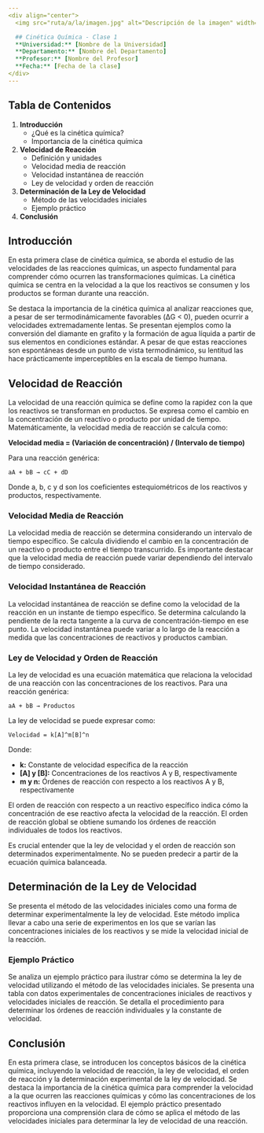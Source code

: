 ```yaml
---
<div align="center">
  <img src="ruta/a/la/imagen.jpg" alt="Descripción de la imagen" width="150" height="150">

  ## Cinética Química - Clase 1
  **Universidad:** [Nombre de la Universidad]
  **Departamento:** [Nombre del Departamento]
  **Profesor:** [Nombre del Profesor]
  **Fecha:** [Fecha de la clase]
</div>
---
```


## Tabla de Contenidos

1. **Introducción**
    * ¿Qué es la cinética química?
    * Importancia de la cinética química
2. **Velocidad de Reacción**
    * Definición y unidades
    * Velocidad media de reacción
    * Velocidad instantánea de reacción
    * Ley de velocidad y orden de reacción
3. **Determinación de la Ley de Velocidad**
    * Método de las velocidades iniciales
    * Ejemplo práctico
4. **Conclusión**

## Introducción

En esta primera clase de cinética química, se aborda el estudio de las velocidades de las reacciones químicas, un aspecto fundamental para comprender cómo ocurren las transformaciones químicas. La cinética química se centra en la velocidad a la que los reactivos se consumen y los productos se forman durante una reacción.

Se destaca la importancia de la cinética química al analizar reacciones que, a pesar de ser termodinámicamente favorables (ΔG < 0), pueden ocurrir a velocidades extremadamente lentas. Se presentan ejemplos como la conversión del diamante en grafito y la formación de agua líquida a partir de sus elementos en condiciones estándar. A pesar de que estas reacciones son espontáneas desde un punto de vista termodinámico, su lentitud las hace prácticamente imperceptibles en la escala de tiempo humana.

## Velocidad de Reacción

La velocidad de una reacción química se define como la rapidez con la que los reactivos se transforman en productos. Se expresa como el cambio en la concentración de un reactivo o producto por unidad de tiempo. Matemáticamente, la velocidad media de reacción se calcula como:

**Velocidad media = (Variación de concentración) / (Intervalo de tiempo)**

Para una reacción genérica:

```
aA + bB → cC + dD
```

Donde a, b, c y d son los coeficientes estequiométricos de los reactivos y productos, respectivamente.

### Velocidad Media de Reacción

La velocidad media de reacción se determina considerando un intervalo de tiempo específico. Se calcula dividiendo el cambio en la concentración de un reactivo o producto entre el tiempo transcurrido. Es importante destacar que la velocidad media de reacción puede variar dependiendo del intervalo de tiempo considerado.

### Velocidad Instantánea de Reacción

La velocidad instantánea de reacción se define como la velocidad de la reacción en un instante de tiempo específico. Se determina calculando la pendiente de la recta tangente a la curva de concentración-tiempo en ese punto. La velocidad instantánea puede variar a lo largo de la reacción a medida que las concentraciones de reactivos y productos cambian.

### Ley de Velocidad y Orden de Reacción

La ley de velocidad es una ecuación matemática que relaciona la velocidad de una reacción con las concentraciones de los reactivos. Para una reacción genérica:

```
aA + bB → Productos
```

La ley de velocidad se puede expresar como:

```
Velocidad = k[A]^m[B]^n
```

Donde:

* **k:** Constante de velocidad específica de la reacción
* **[A] y [B]:** Concentraciones de los reactivos A y B, respectivamente
* **m y n:** Órdenes de reacción con respecto a los reactivos A y B, respectivamente

El orden de reacción con respecto a un reactivo específico indica cómo la concentración de ese reactivo afecta la velocidad de la reacción. El orden de reacción global se obtiene sumando los órdenes de reacción individuales de todos los reactivos.

Es crucial entender que la ley de velocidad y el orden de reacción son determinados experimentalmente. No se pueden predecir a partir de la ecuación química balanceada.

## Determinación de la Ley de Velocidad

Se presenta el método de las velocidades iniciales como una forma de determinar experimentalmente la ley de velocidad. Este método implica llevar a cabo una serie de experimentos en los que se varían las concentraciones iniciales de los reactivos y se mide la velocidad inicial de la reacción.

### Ejemplo Práctico

Se analiza un ejemplo práctico para ilustrar cómo se determina la ley de velocidad utilizando el método de las velocidades iniciales. Se presenta una tabla con datos experimentales de concentraciones iniciales de reactivos y velocidades iniciales de reacción. Se detalla el procedimiento para determinar los órdenes de reacción individuales y la constante de velocidad.

## Conclusión

En esta primera clase, se introducen los conceptos básicos de la cinética química, incluyendo la velocidad de reacción, la ley de velocidad, el orden de reacción y la determinación experimental de la ley de velocidad. Se destaca la importancia de la cinética química para comprender la velocidad a la que ocurren las reacciones químicas y cómo las concentraciones de los reactivos influyen en la velocidad. El ejemplo práctico presentado proporciona una comprensión clara de cómo se aplica el método de las velocidades iniciales para determinar la ley de velocidad de una reacción.

